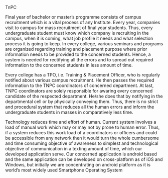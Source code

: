 TnPC

Final year of bachelor or master’s programme consists of campus recruitment which is a vital process of any Institute. Every year, companies visit to campus for mass recruitment of final year students. Thus, every undergraduate student must know which company is recruiting in the campus, when it is coming, what job profile it needs and what selection process it is going to keep. In every college, various seminars and programs are organized regarding training and placement purpose where prior information needs to be provided to the concerned students. Hence, a system is needed for rectifying all the errors and to spread out required information to the concerned students in less amount of time.

Every college has a TPO, i.e. Training & Placement Officer, who is regularly notified about various campus recruitment. He then passes the required information to the TNPC coordinators of concerned department. At last, TNPC coordinators are solely responsible for awaring every concerned candidate of the respected department. He/she does that by notifying in the departmental cell or by physically conveying them. Thus, there is no strict and procedural system that reduces all the human errors and inform the undergraduate students in masses in comparatively less time.

Technology reduces time and effort of human. Current system involves a load of manual work which may or may not by prone to human error. Thus, if a system reduces this work load of a coordinators or officers and could be accessible from any network then it would turn the whole cumbersome and time consuming objective of awareness to simplest and technological objective of communication in a texting amount of time, which our developed application serve. Our concerned application is android based and the same application can be developed on cross-platform as of iOS and Windows, but initially we are concentrating on android platform as it is world’s most widely used Smartphone Operating System 
